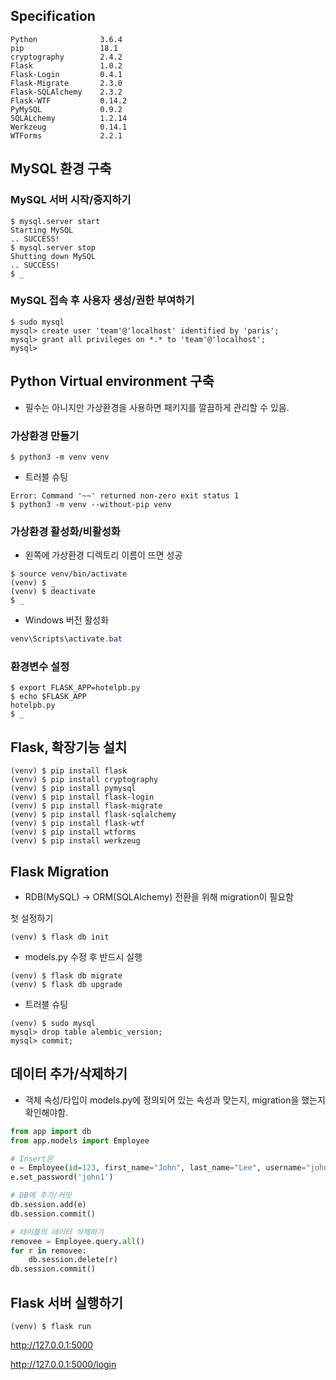 ## Specification

```
Python              3.6.4
pip                 18.1
cryptography  		2.4.2  
Flask				1.0.2
Flask-Login 	    0.4.1  
Flask-Migrate		2.3.0  
Flask-SQLAlchemy	2.3.2  
Flask-WTF			0.14.2 
PyMySQL         	0.9.2  
SQLALchemy			1.2.14
Werkzeug			0.14.1
WTForms         	2.2.1  
```

## MySQL 환경 구축

### MySQL 서버 시작/중지하기

```
$ mysql.server start
Starting MySQL
.. SUCCESS! 
$ mysql.server stop
Shutting down MySQL
.. SUCCESS! 
$ _
```

### MySQL 접속 후 사용자 생성/권한 부여하기

```shell
$ sudo mysql
mysql> create user 'team'@'localhost' identified by 'paris';
mysql> grant all privileges on *.* to 'team'@'localhost';
mysql> 
```

## Python Virtual environment 구축

- 필수는 아니지만 가상환경을 사용하면 패키지를 깔끔하게 관리할 수 있음.

### 가상환경 만들기

```shell
$ python3 -m venv venv
```

- 트러블 슈팅

```shell
Error: Command '~~' returned non-zero exit status 1
$ python3 -m venv --without-pip venv
```

### 가상환경 활성화/비활성화

- 왼쪽에 가상환경 디렉토리 이름이 뜨면 성공

```shell
$ source venv/bin/activate
(venv) $ _
(venv) $ deactivate
$ _
```

- Windows 버전 활성화

```powershell
venv\Scripts\activate.bat
```

### 환경변수 설정

```
$ export FLASK_APP=hotelpb.py
$ echo $FLASK_APP
hotelpb.py
$ _
```



## Flask, 확장기능 설치

```shell
(venv) $ pip install flask
(venv) $ pip install cryptography
(venv) $ pip install pymysql
(venv) $ pip install flask-login
(venv) $ pip install flask-migrate
(venv) $ pip install flask-sqlalchemy
(venv) $ pip install flask-wtf
(venv) $ pip install wtforms
(venv) $ pip install werkzeug
```



## Flask Migration

- RDB(MySQL) -> ORM(SQLAlchemy) 전환을 위해 migration이 필요함

첫 설정하기

```shell
(venv) $ flask db init
```



- models.py 수정 후 반드시 실행

```shell
(venv) $ flask db migrate
(venv) $ flask db upgrade
```

- 트러블 슈팅
```shell
(venv) $ sudo mysql
mysql> drop table alembic_version;
mysql> commit;
```


## 데이터 추가/삭제하기

- 객체 속성/타입이 models.py에 정의되어 있는 속성과 맞는지, migration을 했는지 확인해야함.

```python
from app import db
from app.models import Employee

# Insert문
e = Employee(id=123, first_name="John", last_name="Lee", username="john")
e.set_password('john1')

# DB에 추가/커밋
db.session.add(e)
db.session.commit()

# 테이블의 데이터 삭제하기
removee = Employee.query.all()
for r in removee:
    db.session.delete(r)
db.session.commit()
```



## Flask 서버 실행하기

```shell
(venv) $ flask run
```

http://127.0.0.1:5000

http://127.0.0.1:5000/login
